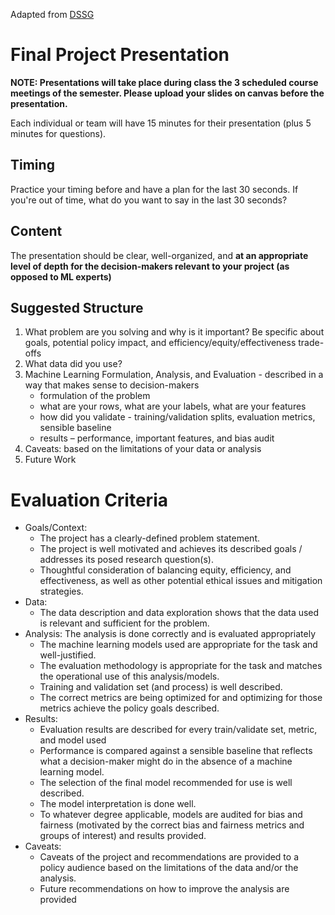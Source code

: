 Adapted from [DSSG](https://github.com/dssg/mlforpublicpolicylab/blob/8ff06d1b7803ea2a23bcff99d698758528f7ff68/project/final_project_presentation.md)


# Final Project Presentation

**NOTE: Presentations will take place during class the 3 scheduled course meetings of the semester. Please upload your slides on canvas before the presentation.**

Each individual or team will have 15 minutes for their presentation (plus 5 minutes for questions).

## Timing
Practice your timing before and have a plan for the last 30 seconds. If you're out of time, what do you want to say in the last 30 seconds?

## Content
The presentation should be clear, well-organized, and **at an appropriate level of depth for the decision-makers relevant to your project (as opposed to ML experts)**

## Suggested Structure

1. What problem are you solving and why is it important?  Be specific about goals, potential policy impact, and efficiency/equity/effectiveness trade-offs
1. What data did you use?
1. Machine Learning Formulation, Analysis, and Evaluation - described in a way that makes sense to decision-makers
    - formulation of the problem
    - what are your rows, what are your labels, what are your features
    - how did you validate - training/validation splits, evaluation metrics, sensible baseline
    - results – performance, important features, and bias audit
1. Caveats: based on the limitations of your data or analysis
1. Future Work

# Evaluation Criteria

- Goals/Context:
    - The project has a clearly-defined problem statement.
    - The project is well motivated and achieves its described goals / addresses its posed research question(s).
    - Thoughtful consideration of balancing equity, efficiency, and effectiveness, as well as other potential ethical issues and mitigation strategies.
- Data:
    - The data description and data exploration shows that the data used is relevant and sufficient for the problem.
- Analysis: The analysis is done correctly and is evaluated appropriately
    - The machine learning models used are appropriate for the task and well-justified.
    - The evaluation methodology is appropriate for the task and matches the operational use of this analysis/models.
    - Training and validation set (and process) is well described.
    - The correct metrics are being optimized for and optimizing for those metrics achieve the policy goals described.
- Results:
    - Evaluation results are described for every train/validate set, metric, and model used
    - Performance is compared against a sensible baseline that reflects what a decision-maker might do in the absence of a machine learning model.
    - The selection of the final model recommended for use is well described.
    - The model interpretation is done well.
    - To whatever degree applicable, models are audited for bias and fairness (motivated by the correct bias and fairness metrics and groups of interest) and results provided.
- Caveats:
    - Caveats of the project and recommendations are provided to a policy audience based on the limitations of the data and/or the analysis.
    - Future recommendations on how to improve the analysis are provided
